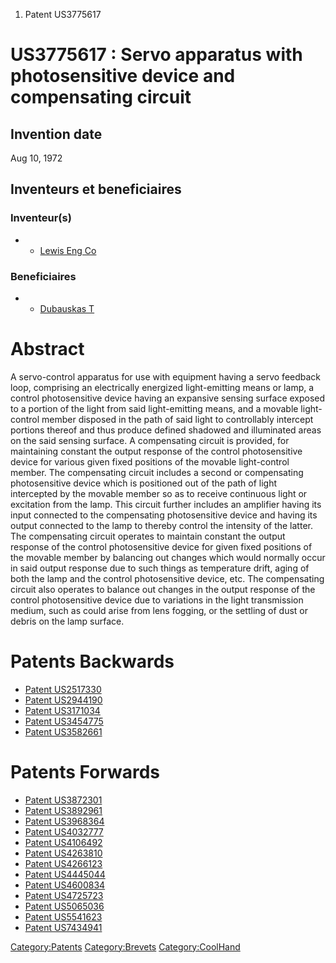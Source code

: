 1.  Patent US3775617

US3775617 : Servo apparatus with photosensitive device and compensating circuit
===============================================================================

Invention date
--------------

Aug 10, 1972

Inventeurs et beneficiaires
---------------------------

### Inventeur(s)

-   -   [Lewis Eng Co](Lewis_Eng_Co "wikilink")

### Beneficiaires

-   -   [Dubauskas T](Dubauskas_T "wikilink")

Abstract
========

A servo-control apparatus for use with equipment having a servo feedback
loop, comprising an electrically energized light-emitting means or lamp,
a control photosensitive device having an expansive sensing surface
exposed to a portion of the light from said light-emitting means, and a
movable light-control member disposed in the path of said light to
controllably intercept portions thereof and thus produce defined
shadowed and illuminated areas on the said sensing surface. A
compensating circuit is provided, for maintaining constant the output
response of the control photosensitive device for various given fixed
positions of the movable light-control member. The compensating circuit
includes a second or compensating photosensitive device which is
positioned out of the path of light intercepted by the movable member so
as to receive continuous light or excitation from the lamp. This circuit
further includes an amplifier having its input connected to the
compensating photosensitive device and having its output connected to
the lamp to thereby control the intensity of the latter. The
compensating circuit operates to maintain constant the output response
of the control photosensitive device for given fixed positions of the
movable member by balancing out changes which would normally occur in
said output response due to such things as temperature drift, aging of
both the lamp and the control photosensitive device, etc. The
compensating circuit also operates to balance out changes in the output
response of the control photosensitive device due to variations in the
light transmission medium, such as could arise from lens fogging, or the
settling of dust or debris on the lamp surface.

Patents Backwards
=================

-   [Patent US2517330](Patent_US2517330 "wikilink")
-   [Patent US2944190](Patent_US2944190 "wikilink")
-   [Patent US3171034](Patent_US3171034 "wikilink")
-   [Patent US3454775](Patent_US3454775 "wikilink")
-   [Patent US3582661](Patent_US3582661 "wikilink")

Patents Forwards
================

-   [Patent US3872301](Patent_US3872301 "wikilink")
-   [Patent US3892961](Patent_US3892961 "wikilink")
-   [Patent US3968364](Patent_US3968364 "wikilink")
-   [Patent US4032777](Patent_US4032777 "wikilink")
-   [Patent US4106492](Patent_US4106492 "wikilink")
-   [Patent US4263810](Patent_US4263810 "wikilink")
-   [Patent US4266123](Patent_US4266123 "wikilink")
-   [Patent US4445044](Patent_US4445044 "wikilink")
-   [Patent US4600834](Patent_US4600834 "wikilink")
-   [Patent US4725723](Patent_US4725723 "wikilink")
-   [Patent US5065036](Patent_US5065036 "wikilink")
-   [Patent US5541623](Patent_US5541623 "wikilink")
-   [Patent US7434941](Patent_US7434941 "wikilink")

<Category:Patents> <Category:Brevets> <Category:CoolHand>

